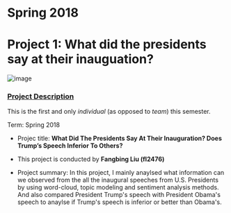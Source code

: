 # Spring 2018
# Project 1: What did the presidents say at their inauguation?

![image](figs/title.jpg)

### [Project Description](doc/)
This is the first and only *individual* (as opposed to *team*) this semester. 

Term: Spring 2018

+ Projec title: **What Did The Presidents Say At Their Inauguration? Does Trump’s Speech Inferior To Others?**
+ This project is conducted by **Fangbing Liu (fl2476)**

+ Project summary: In this project, I mainly anaylsed what information can we observed from the all the inaugural speeches from U.S. Presidents by using word-cloud, topic modeling and sentiment analysis methods. And also compared President Trump's speech with President Obama's speech to anaylse if Trump's speech is inferior or better than Obama's.
